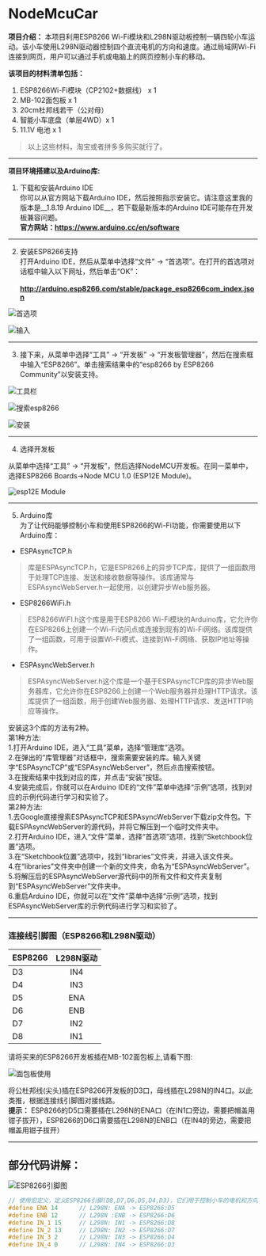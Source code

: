 # NodeMcuCar
**项目介绍：** 
本项目利用ESP8266 Wi-Fi模块和L298N驱动板控制一辆四轮小车运动。该小车使用L298N驱动器控制四个直流电机的方向和速度。通过局域网Wi-Fi连接到网页，用户可以通过手机或电脑上的网页控制小车的移动。  

**该项目的材料清单包括：**
1.  ESP8266Wi-Fi模块（CP2102+数据线） x 1 
2.  MB-102面包板 x 1
3.  20cm杜邦线若干（公对母）
4.  智能小车底盘（单层4WD）x 1
5.  11.1V 电池 x 1
> 以上这些材料，淘宝或者拼多多购买就行了。

------------
**项目环境搭建以及Arduino库:**
1. 下载和安装Arduino IDE  
你可以从官方网站下载Arduino IDE，然后按照指示安装它。请注意这里我的版本是__1.8.19 Arduino IDE__，若下载最新版本的Arduino IDE可能存在开发板兼容问题。
</br>**官方网站：https://www.arduino.cc/en/software**  

---
2. 安装ESP8266支持  
打开Arduino IDE，然后从菜单中选择“文件” -> “首选项”。在打开的首选项对话框中输入以下网址，然后单击“OK”：  
</br>**http://arduino.esp8266.com/stable/package_esp8266com_index.json**  
  
![首选项](https://i0.wp.com/randomnerdtutorials.com/wp-content/uploads/2019/07/Install-ESP8266-Board-add-on-in-Arduino-IDE-open-preferences.png?w=197&quality=100&strip=all&ssl=1)
  
![输入](https://i0.wp.com/randomnerdtutorials.com/wp-content/uploads/2019/07/Install-ESP8266-Board-add-on-in-Arduino-IDE-enter-URL.png?w=722&quality=100&strip=all&ssl=1)  

---

3.    接下来，从菜单中选择“工具” -> “开发板” -> “开发板管理器”，然后在搜索框中输入“ESP8266”。单击搜索结果中的“esp8266 by ESP8266 Community”以安装支持。


![工具栏](https://i0.wp.com/randomnerdtutorials.com/wp-content/uploads/2019/07/Install-ESP8266-Board-add-on-in-Arduino-IDE-open-boards-manager.png?w=671&quality=100&strip=all&ssl=1)  

![搜索esp8266](https://i0.wp.com/randomnerdtutorials.com/wp-content/uploads/2019/07/Install-ESP8266-Board-add-on-in-Arduino-IDE-search-ESP8266.png?w=786&quality=100&strip=all&ssl=1)  

![安装](https://i0.wp.com/randomnerdtutorials.com/wp-content/uploads/2019/07/ESP8266-Board-add-on-in-Arduino-IDE-installed.png?w=786&quality=100&strip=all&ssl=1)  

---

4.    选择开发板

从菜单中选择“工具” -> “开发板”，然后选择NodeMCU开发板。在同一菜单中，选择ESP8266 Boards->Node MCU 1.0 (ESP12E Module)。  

![esp12E Module](https://i0.wp.com/randomnerdtutorials.com/wp-content/uploads/2019/07/Install-ESP8266-Board-add-on-in-Arduino-IDE-select-board.png?w=669&quality=100&strip=all&ssl=1)  

---

5.    Arduino库  
为了让代码能够控制小车和使用ESP8266的Wi-Fi功能，你需要使用以下Arduino库：  
* ESPAsyncTCP.h   
> 库是ESPAsyncTCP.h，它是ESP8266上的异步TCP库，提供了一组函数用于处理TCP连接、发送和接收数据等操作。该库通常与ESPAsyncWebServer.h一起使用，以创建异步Web服务器。
* ESP8266WiFi.h   
> ESP8266WiFI.h这个库是用于ESP8266 Wi-Fi模块的Arduino库，它允许你在ESP8266上创建一个Wi-Fi访问点或连接到现有的Wi-Fi网络。该库提供了一组函数，可用于设置Wi-Fi模式、连接到Wi-Fi网络、获取IP地址等操作。
* ESPAsyncWebServer.h  
> ESPAsyncWebServer.h这个库是一个基于ESPAsyncTCP库的异步Web服务器库，它允许你在ESP8266上创建一个Web服务器并处理HTTP请求。该库提供了一组函数，用于创建Web服务器、处理HTTP请求、发送HTTP响应等操作。

安装这3个库的方法有2种。  
第1种方法:  
1.打开Arduino IDE，进入“工具”菜单，选择“管理库”选项。  
2.在弹出的“库管理器”对话框中，搜索需要安装的库。输入关键字“ESPAsyncTCP”或“ESPAsyncWebServer”，然后点击搜索按钮。  
3.在搜索结果中找到对应的库，并点击“安装”按钮。  
4.安装完成后，你就可以在Arduino IDE的“文件”菜单中选择“示例”选项，找到对应的示例代码进行学习和实验了。  
第2种方法:  
1.去Google直接搜索ESPAsyncTCP和ESPAsyncWebServer下载zip文件包。下载ESPAsyncWebServer的源代码，并将它解压到一个临时文件夹中。  
2.打开Arduino IDE，进入“文件”菜单，选择“首选项”选项，找到“Sketchbook位置”选项。  
3.在“Sketchbook位置”选项中，找到“libraries”文件夹，并进入该文件夹。  
4.在“libraries”文件夹中创建一个新的文件夹，命名为“ESPAsyncWebServer”。  
5.将解压后的ESPAsyncWebServer源代码中的所有文件和文件夹复制到“ESPAsyncWebServer”文件夹中。  
6.重启Arduino IDE，你就可以在“文件”菜单中选择“示例”选项，找到ESPAsyncWebServer库的示例代码进行学习和实验了。  

----

### **连接线引脚图（ESP8266和L298N驱动）**  
  

| ESP8266      | L298N驱动     | 
| ---------- | :-----------: | 
| D3     |   IN4   |     
| D4     |   IN3   |  
| D5     |   ENA   |  
| D6     |   ENB   | 
| D7     |   IN2   |  
| D8     |   IN1   |  
  
请将买来的ESP8266开发板插在MB-102面包板上,请看下图:   

![面包板使用](https://srituhobby.com/ezoimgfmt/i0.wp.com/srituhobby.com/wp-content/uploads/2021/03/8-5.jpg?w=1024&ssl=1&ezimgfmt=ng:webp/ngcb1)  
  
将公杜邦线(尖头)插在ESP8266开发板的D3口，母线插在L298N的IN4口。以此类推，根据连接线引脚图对接线路。  
__提示：__ ESP8266的D5口需要插在L298N的ENA口（在IN1口旁边，需要把帽盖用钳子拔开），ESP8266的D6口需要插在L298N的ENB口（在IN4的旁边，需要把帽盖用钳子拔开）  
  

   ----  

  
## **部分代码讲解：**

![ESP8266引脚图](https://upload-images.jianshu.io/upload_images/1396375-621620a4b07dbc3e.png?imageMogr2/auto-orient/strip|imageView2/2/w/791/format/webp)    
  
```C
// 使用宏定义，定义ESP8266引脚(D8,D7,D6,D5,D4,D3)，它们用于控制小车的电机和方向。  
#define ENA 14      // L298N: ENA -> ESP8266:D5  
#define ENB 12      // L298N :ENB -> ESP8266:D6  
#define IN_1 15     // L298N: IN1 -> ESP8266:D8  
#define IN_2 13     // L298N: IN2 -> ESP8266:D7  
#define IN_3 2      // L298N: IN3 -> ESP8266:D4  
#define IN_4 0      // L298N: IN4 -> ESP8266:D3  
```  
